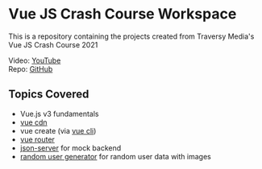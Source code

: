 # Vue JS Crash Course Workspace

This is a repository containing the projects created from Traversy Media's Vue JS Crash Course 2021

Video: [YouTube](https://www.youtube.com/watch?v=qZXt1Aom3Cs)<br>
Repo: [GitHub](https://github.com/bradtraversy/vue-crash-2021)

## Topics Covered

- Vue.js v3 fundamentals
- [vue cdn](https://v3.vuejs.org/guide/installation.html#cdn)
- vue create (via [vue cli](https://cli.vuejs.org/))
- [vue router](https://router.vuejs.org/)
- [json-server](https://www.npmjs.com/package/json-server) for mock backend
- [random user generator](https://randomuser.me/) for random user data with images

